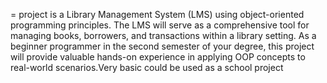 = project is a Library Management System (LMS) using object-oriented programming principles. The LMS will serve as a comprehensive tool for managing books, borrowers, and transactions within a library setting. As a beginner programmer in the second semester of your degree, this project will provide valuable hands-on experience in applying OOP concepts to real-world scenarios.Very basic could be used as a school project
